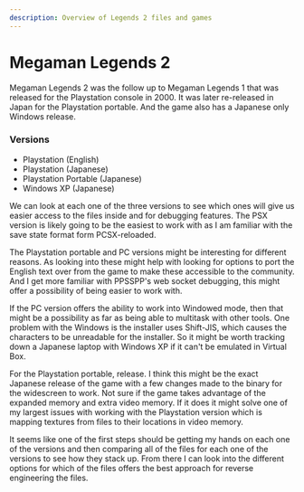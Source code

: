 ```yaml
---
description: Overview of Legends 2 files and games
---
```


# Megaman Legends 2

Megaman Legends 2 was the follow up to Megaman Legends 1 that was released for the Playstation console in 2000. It was later re-released in Japan for the Playstation portable. And the game also has a Japanese only Windows release.

### Versions

* Playstation (English)
* Playstation (Japanese)
* Playstation Portable (Japanese)
* Windows XP (Japanese)

We can look at each one of the three versions to see which ones will give us easier access to the files inside and for debugging features. The PSX version is likely going to be the easiest to work with as I am familiar with the save state format form PCSX-reloaded.&#x20;

The Playstation portable and PC versions might be interesting for different reasons. As looking into these might help with looking for options to port the English text over from the game to make these accessible to the community. And I get more familiar with PPSSPP's web socket debugging, this might offer a possibility of being easier to work with.&#x20;

If the PC version offers the ability to work into Windowed mode, then that might be a possibility as far as being able to multitask with other tools. One problem with the Windows is the installer uses Shift-JIS, which causes the characters to be unreadable for the installer. So it might be worth tracking down a Japanese laptop with Windows XP if it can't be emulated in Virtual Box.&#x20;

For the Playstation portable, release. I think this might be the exact Japanese release of the game with a few changes made to the binary for the widescreen to work. Not sure if the game takes advantage of the expanded memory and extra video memory. If it does it might solve one of my largest issues with working with the Playstation version which is mapping textures from files to their locations in video memory.&#x20;

It seems like one of the first steps should be getting my hands on each one of the versions and then comparing all of the files for each one of the versions to see how they stack up. From there I can look into the different options for which of the files offers the best approach for reverse engineering the files.&#x20;
